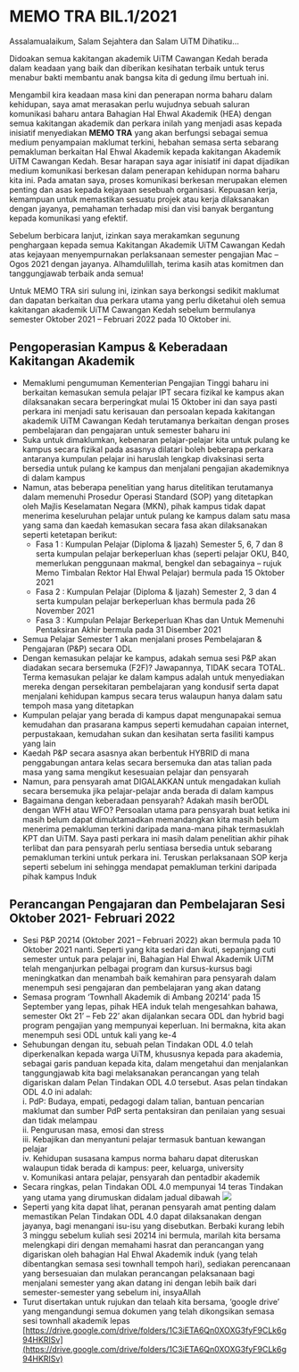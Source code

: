 # MEMO TRA BIL.1/2021

Assalamualaikum, Salam Sejahtera dan Salam UiTM Dihatiku…

Didoakan semua kakitangan akademik UiTM Cawangan Kedah berada dalam keadaan yang baik dan diberikan kesihatan terbaik untuk terus menabur bakti membantu anak bangsa kita di gedung ilmu bertuah ini.

Mengambil kira keadaan masa kini dan penerapan norma baharu dalam kehidupan, saya amat merasakan perlu wujudnya sebuah saluran komunikasi baharu antara Bahagian Hal Ehwal Akademik (HEA) dengan semua kakitangan akademik dan perkara inilah yang menjadi asas kepada inisiatif menyediakan **MEMO TRA** yang akan berfungsi sebagai semua medium penyampaian maklumat terkini, hebahan semasa serta sebarang pemakluman berkaitan Hal Ehwal Akademik kepada kakitangan Akademik UiTM Cawangan Kedah. Besar harapan saya agar inisiatif ini dapat dijadikan medium komunikasi berkesan dalam penerapan kehidupan norma baharu kita ini. Pada amatan saya, proses komunikasi berkesan merupakan elemen penting dan asas kepada kejayaan sesebuah organisasi. Kepuasan kerja, kemampuan untuk memastikan sesuatu projek atau kerja dilaksanakan dengan jayanya, pemahaman terhadap misi dan visi banyak bergantung kepada komunikasi yang efektif.

Sebelum berbicara lanjut, izinkan saya merakamkan segunung penghargaan kepada semua Kakitangan Akademik UiTM Cawangan Kedah atas kejayaan menyempurnakan perlaksanaan semester pengajian Mac – Ogos 2021 dengan jayanya. Alhamdulillah, terima kasih atas komitmen dan tanggungjawab terbaik anda semua!

Untuk MEMO TRA siri sulung ini, izinkan saya berkongsi sedikit maklumat dan dapatan berkaitan dua perkara utama yang perlu diketahui oleh semua kakitangan akademik UiTM Cawangan Kedah sebelum bermulanya semester Oktober 2021 – Februari 2022 pada 10 Oktober ini. 

## Pengoperasian Kampus & Keberadaan Kakitangan Akademik

- Memaklumi pengumuman Kementerian Pengajian Tinggi baharu ini berkaitan kemasukan semula pelajar IPT secara fizikal ke kampus akan dilaksanakan secara berperingkat mulai 15 Oktober ini dan saya pasti perkara ini menjadi satu kerisauan dan persoalan kepada kakitangan akademik UiTM Cawangan Kedah terutamanya berkaitan dengan proses pembelajaran dan pengajaran untuk semester baharu ini  
- Suka untuk dimaklumkan, kebenaran pelajar-pelajar kita untuk pulang ke kampus secara fizikal pada asasnya dilatari boleh beberapa perkara antaranya kumpulan pelajar ini haruslah lengkap divaksinasi serta bersedia untuk pulang ke kampus dan menjalani pengajian akademiknya di dalam kampus  
- Namun, atas beberapa penelitian yang harus ditelitikan terutamanya dalam memenuhi Prosedur Operasi Standard (SOP) yang ditetapkan oleh Majlis Keselamatan Negara (MKN), pihak kampus tidak dapat menerima keseluruhan pelajar untuk pulang ke kampus dalam satu masa yang sama dan kaedah kemasukan secara fasa akan dilaksanakan seperti ketetapan berikut:  
  - Fasa 1 : Kumpulan Pelajar (Diploma & Ijazah) Semester 5, 6, 7 dan 8 serta kumpulan pelajar berkeperluan khas (seperti pelajar OKU, B40, memerlukan penggunaan makmal, bengkel dan sebagainya – rujuk Memo Timbalan Rektor Hal Ehwal Pelajar) bermula pada 15 Oktober 2021  
  - Fasa 2 : Kumpulan Pelajar (Diploma & Ijazah) Semester 2, 3 dan 4 serta kumpulan pelajar berkeperluan khas bermula pada 26 November 2021  
  - Fasa 3 : Kumpulan Pelajar Berkeperluan Khas dan Untuk Memenuhi Pentaksiran Akhir bermula pada 31 Disember 2021
- Semua Pelajar Semester 1 akan menjalani proses Pembelajaran & Pengajaran (P&P) secara ODL  
- Dengan kemasukan pelajar ke kampus, adakah semua sesi P&P akan diadakan secara bersemuka (F2F)? Jawapannya, TIDAK secara TOTAL. Terma kemasukan pelajar ke dalam kampus adalah untuk menyediakan mereka dengan persekitaran pembelajaran yang kondusif serta dapat menjalani kehidupan kampus secara terus walaupun hanya dalam satu tempoh masa yang ditetapkan  
- Kumpulan pelajar yang berada di kampus dapat mengunapakai semua kemudahan dan prasarana kampus seperti kemudahan capaian internet, perpustakaan, kemudahan sukan dan kesihatan serta fasiliti kampus yang lain  
- Kaedah P&P secara asasnya akan berbentuk HYBRID di mana penggabungan antara kelas secara bersemuka dan atas talian pada masa yang sama mengikut kesesuaian pelajar dan pensyarah  
- Namun, para pensyarah amat DIGALAKKAN untuk mengadakan kuliah secara bersemuka jika pelajar-pelajar anda berada di dalam kampus  
- Bagaimana dengan keberadaan pensyarah? Adakah masih berODL dengan WFH atau WFO? Persoalan utama para pensyarah buat ketika ini masih belum dapat dimuktamadkan memandangkan kita masih belum menerima pemakluman terkini daripada mana-mana pihak termasuklah KPT dan UiTM. Saya pasti perkara ini masih dalam penelitian akhir pihak terlibat dan para pensyarah perlu sentiasa bersedia untuk sebarang pemakluman terkini untuk perkara ini. Teruskan perlaksanaan SOP kerja seperti sebelum ini sehingga mendapat pemakluman terkini daripada pihak kampus Induk

## Perancangan Pengajaran dan Pembelajaran Sesi Oktober 2021- Februari 2022

- Sesi P&P 20214 (Oktober 2021 – Februari 2022) akan bermula pada 10 Oktober 2021 nanti. Seperti yang kita sedari dan ikuti, sepanjang cuti semester untuk para pelajar ini, Bahagian Hal Ehwal Akademik UiTM telah menganjurkan pelbagai program dan kursus-kursus bagi meningkatkan dan menambah baik kemahiran para pensyarah dalam menempuh sesi pengajaran dan pembelajaran yang akan datang  
- Semasa program ‘Townhall Akademik di Ambang 20214’ pada 15 September yang lepas, pihak HEA induk telah mengesahkan bahawa, semester Okt 21’ – Feb 22’ akan dijalankan secara ODL dan hybrid bagi program pengajian yang mempunyai keperluan. Ini bermakna, kita akan menempuh sesi ODL untuk kali yang ke-4  
- Sehubungan dengan itu, sebuah pelan Tindakan ODL 4.0 telah diperkenalkan kepada warga UiTM, khususnya kepada para akademia, sebagai garis panduan kepada kita, dalam mengetahui dan menjalankan tanggungjawab kita bagi melaksanakan perancangan yang telah digariskan dalam Pelan Tindakan ODL 4.0 tersebut. Asas pelan tindakan ODL 4.0 ini adalah:  
  i. PdP: Budaya, empati, pedagogi dalam talian, bantuan pencarian maklumat dan sumber PdP serta pentaksiran dan penilaian yang sesuai dan tidak melampau  
  ii. Pengurusan masa, emosi dan stress  
  iii. Kebajikan dan menyantuni pelajar termasuk bantuan kewangan pelajar  
  iv. Kehidupan susasana kampus norma baharu dapat diteruskan walaupun tidak berada di kampus: peer, keluarga, university  
  v. Komunikasi antara pelajar, pensyarah dan pentadbir akademik
- Secara ringkas, pelan Tindakan ODL 4.0 mempunyai 14 teras Tindakan yang utama yang dirumuskan didalam jadual dibawah
![](/images/image1.png)  
- Seperti yang kita dapat lihat, peranan pensyarah amat penting dalam memastikan Pelan Tindakan ODL 4.0 dapat dilaksanakan dengan jayanya, bagi menangani isu-isu yang disebutkan. Berbaki kurang lebih 3 minggu sebelum kuliah sesi 20214 ini bermula, marilah kita bersama melengkapi diri dengan memahami hasrat dan perancangan yang digariskan oleh bahagian Hal Ehwal Akademik induk (yang telah dibentangkan semasa sesi townhall tempoh hari), sediakan perencanaan yang bersesuaian dan mulakan perancangan pelaksanaan bagi menjalani semester yang akan datang ini dengan lebih baik dari semester-semester yang sebelum ini, insyaAllah  
- Turut disertakan untuk rujukan dan telaah kita bersama, ‘google drive’ yang mengandungi semua dokumen yang telah dikongsikan semasa sesi townhall akademik lepas  [https://drive.google.com/drive/folders/1C3iETA6Qn0XOXG3fyF9CLk6g94HKRISv](https://drive.google.com/drive/folders/1C3iETA6Qn0XOXG3fyF9CLk6g94HKRISv)
